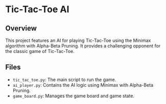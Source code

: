 # Tic-Tac-Toe AI

## Overview

This project features an AI for playing Tic-Tac-Toe using the Minimax algorithm with Alpha-Beta Pruning. It provides a challenging opponent for the classic game of Tic-Tac-Toe.

## Files

- `tic_tac_toe.py`: The main script to run the game.
- `ai_player.py`: Contains the AI logic using Minimax with Alpha-Beta Pruning.
- `game_board.py`: Manages the game board and game state.


